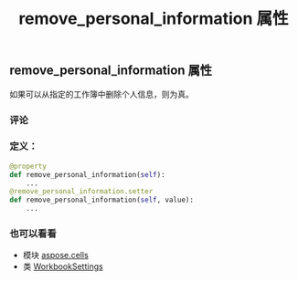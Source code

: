 ﻿---
title: remove_personal_information 属性
second_title: Aspose.Cells for Python via .NET API 参考资料
description:
type: docs
weight: 530
url: /zh/python-net/aspose.cells/workbooksettings/remove_personal_information/
is_root: false
---
## remove_personal_information 属性

如果可以从指定的工作簿中删除个人信息，则为真。

### 评论


### 定义：
```python
@property
def remove_personal_information(self):
    ...
@remove_personal_information.setter
def remove_personal_information(self, value):
    ...
```

### 也可以看看
* 模块 [aspose.cells](../../)
* 类 [WorkbookSettings](/cells/zh/python-net/aspose.cells/workbooksettings)
